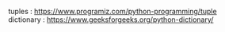 tuples : https://www.programiz.com/python-programming/tuple  
dictionary : https://www.geeksforgeeks.org/python-dictionary/
